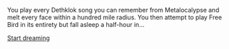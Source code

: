 You play every Dethklok song you can remember from Metalocalypse
and melt every face within a hundred mile radius.
You then attempt to play Free Bird in its entirety but fall asleep a half-hour in...

[Start dreaming](../../dream/dream.md)